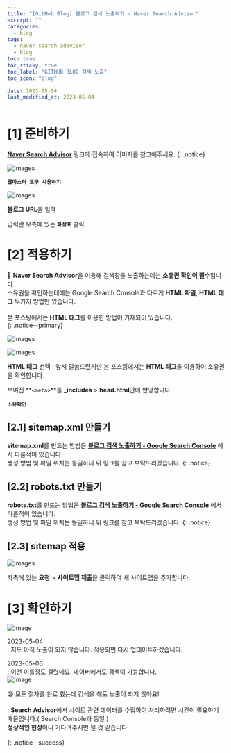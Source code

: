 ```yaml
---
title: "[GitHub Blog] 블로그 검색 노출하기 - Naver Search Advisor"
excerpt: ""
categories:
  - blog
tags:
  - naver search adavisor
  - blog
toc: true
toc_sticky: true
toc_label: "GITHUB BLOG 검색 노출"
toc_icon: "blog"

date: 2023-05-04
last_modified_at: 2023-05-04
---
```


# [1] 준비하기

[**Naver Search Advisor**](https://searchadvisor.naver.com/) 링크에 접속하여 이미지를 참고해주세요.
{: .notice}

![images](https://user-images.githubusercontent.com/131929869/236161346-571a1ad3-3b28-4db7-ba0f-2cb3a96b4dd5.png)

>
 **`웹마스터 도구 사용하기`**

![images](https://user-images.githubusercontent.com/131929869/236161354-f0405d40-56ba-4407-9251-9a011397e844.png)

>
 **블로그 URL**을 입력
>
 입력란 우측에 있는 **`화살표`** 클릭

# [2] 적용하기

📌 **Naver Search Advisor**을 이용해 검색창을 노출하는데는 **소유권 확인이 필수**입니다.<br>
소유권을 확인하는데에는 Google Search Console과 다르게 **HTML 파일**, **HTML 태그** 두가지 방법만 있습니다.<br><br>
본 포스팅에서는 **HTML 태그**를 이용한 방법이 기재되어 있습니다.<br>
{: .notice--primary}


![images](https://user-images.githubusercontent.com/131929869/236161357-81927872-3045-4e4a-b64c-c89d84ac5937.png)

![images](https://user-images.githubusercontent.com/131929869/236161359-50e9d3c2-15c7-4509-bc27-e0a87c6136f2.png)

>
  **HTML 태그** 선택
  : 앞서 말씀드렸지만 본 포스팅에서는 **HTML 태그**을 이용하여 소유권을 확인합니다.
>
  보여진 **`<meta>`**를 **_includes** > **head.html**안에 반영합니다.
  <script src="https://gist.github.com/kunheelib/5ac40b005315558419bb00baccd74295.js"></script>
>
  **`소유확인`**

## [2.1] sitemap.xml 만들기

**sitemap.xml**를 만드는 방법은 [**블로그 검색 노출하기 - Google Search Console**](https://kunheelib.github.io/blog/github-blog-search/#21-sitemapxml-%EB%A7%8C%EB%93%A4%EA%B8%B0) 에서 다룬적이 있습니다.<br>
생성 방법 및 파일 위치는 동일하니 위 링크를 참고 부탁드리겠습니다.
{: .notice}

## [2.2] robots.txt 만들기

**robots.txt**를 만드는 방법은 [**블로그 검색 노출하기 - Google Search Console**](https://kunheelib.github.io/blog/github-blog-search/#22-robotstxt-%EB%A7%8C%EB%93%A4%EA%B8%B0) 에서 다룬적이 있습니다.<br>
생성 방법 및 파일 위치는 동일하니 위 링크를 참고 부탁드리겠습니다.
{: .notice}

## [2.3] sitemap 적용

![images](https://user-images.githubusercontent.com/131929869/236161361-ffdeee0f-d204-4e30-8ff6-69498091e8ec.png)

>
 좌측에 있는 **요청** > **사이트맵 제출**을 클릭하여 새 사이트맵을 추가합니다.<br>

<!--
## [2.4] robots 검증

![images](https://user-images.githubusercontent.com/131929869/236161364-bec7dfa8-bf78-44ba-bc17-532e907ae7c5.png)

>
 좌측에 있는 **검증** > **robots.txt**을 클릭 후 **`수집요청`**을 클릭합니다.<br>
 : Naver의 경우 Google과 다르게 robots.txt의 
-->
# [3] 확인하기

![image](https://user-images.githubusercontent.com/131929869/236218212-e3334290-ce1e-4270-aaa1-1167cb49af62.png)

>
 2023-05-04<br>
  : 저도 아직 노출이 되지 않습니다. 적용되면 다시 업데이트하겠습니다.
>
 2023-05-06<br>
   : 이건 이틀정도 걸렸네요. 네이버에서도 검색이 가능합니다.<br>
   ![image](https://user-images.githubusercontent.com/131929869/236614462-3dceb0d7-25d4-47aa-8fb6-2f00bada6725.png)

😧 모든 절차를 완료 했는데 검색을 해도 노출이 되지 않아요!<br><br>
 : **Search Advisor**에서 사이트 관련 데이터를 수집하여 처리하려면 시간이 필요하기 때문입니다.( Search Console과 동일 )<br>
  **정상적인 현상**이니 기다려주시면 될 것 같습니다.<br><br>
{: .notice--success}